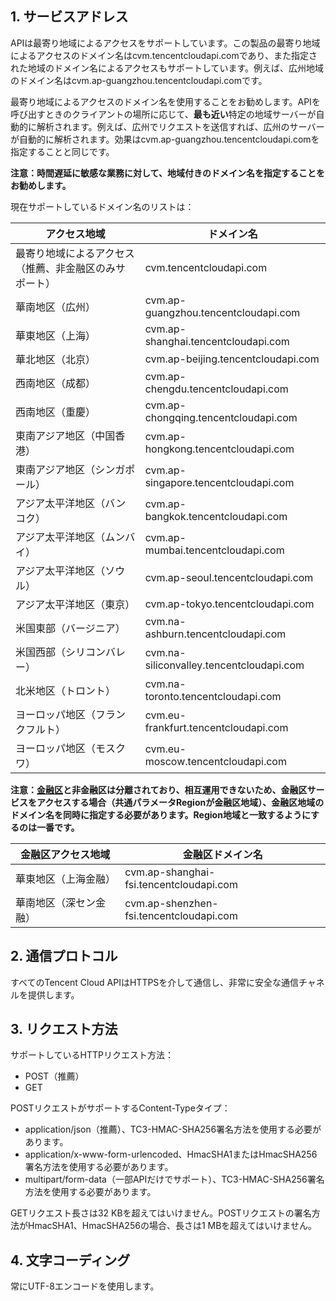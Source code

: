 ## 1. サービスアドレス

APIは最寄り地域によるアクセスをサポートしています。この製品の最寄り地域によるアクセスのドメイン名はcvm.tencentcloudapi.comであり、また指定された地域のドメイン名によるアクセスもサポートしています。例えば、広州地域のドメイン名はcvm.ap-guangzhou.tencentcloudapi.comです。

最寄り地域によるアクセスのドメイン名を使用することをお勧めします。APIを呼び出すときのクライアントの場所に応じて、**最も近い**特定の地域サーバーが自動的に解析されます。例えば、広州でリクエストを送信すれば、広州のサーバーが自動的に解析されます。効果はcvm.ap-guangzhou.tencentcloudapi.comを指定することと同じです。

**注意：時間遅延に敏感な業務に対して、地域付きのドメイン名を指定することをお勧めします。**

現在サポートしているドメイン名のリストは：

| アクセス地域 | ドメイン名 |
|----------|------|
| 最寄り地域によるアクセス（推薦、非金融区のみサポート）| cvm.tencentcloudapi.com|
| 華南地区（広州） | cvm.ap-guangzhou.tencentcloudapi.com|
| 華東地区（上海） | cvm.ap-shanghai.tencentcloudapi.com|
| 華北地区（北京） | cvm.ap-beijing.tencentcloudapi.com|
| 西南地区（成都） | cvm.ap-chengdu.tencentcloudapi.com|
| 西南地区（重慶） | cvm.ap-chongqing.tencentcloudapi.com|
| 東南アジア地区（中国香港） | cvm.ap-hongkong.tencentcloudapi.com |
| 東南アジア地区（シンガポール） | cvm.ap-singapore.tencentcloudapi.com|
| アジア太平洋地区（バンコク） | cvm.ap-bangkok.tencentcloudapi.com |
| アジア太平洋地区（ムンバイ） | cvm.ap-mumbai.tencentcloudapi.com|
| アジア太平洋地区（ソウル） | cvm.ap-seoul.tencentcloudapi.com|
| アジア太平洋地区（東京） | cvm.ap-tokyo.tencentcloudapi.com |
| 米国東部（バージニア） | cvm.na-ashburn.tencentcloudapi.com|
| 米国西部（シリコンバレー） | cvm.na-siliconvalley.tencentcloudapi.com|
| 北米地区（トロント） | cvm.na-toronto.tencentcloudapi.com |
| ヨーロッパ地区（フランクフルト） | cvm.eu-frankfurt.tencentcloudapi.com |
| ヨーロッパ地区（モスクワ） | cvm.eu-moscow.tencentcloudapi.com |

**注意：[金融区](https://cloud.tencent.com/document/product/304/2766)と非金融区は分離されており、相互運用できないため、金融区サービスをアクセスする場合（共通パラメータRegionが金融区地域）、金融区地域のドメイン名を同時に指定する必要があります。Region地域と一致するようにするのは一番です。**

| 金融区アクセス地域 | 金融区ドメイン名 |
|----------|------|
|華東地区（上海金融）| cvm.ap-shanghai-fsi.tencentcloudapi.com|
|華南地区（深セン金融）| cvm.ap-shenzhen-fsi.tencentcloudapi.com|

## 2. 通信プロトコル

すべてのTencent Cloud APIはHTTPSを介して通信し、非常に安全な通信チャネルを提供します。

## 3. リクエスト方法

サポートしているHTTPリクエスト方法：

* POST（推薦）
* GET

POSTリクエストがサポートするContent-Typeタイプ：

* application/json（推薦）、TC3-HMAC-SHA256署名方法を使用する必要があります。
* application/x-www-form-urlencoded、HmacSHA1またはHmacSHA256署名方法を使用する必要があります。
* multipart/form-data（一部APIだけでサポート）、TC3-HMAC-SHA256署名方法を使用する必要があります。

GETリクエスト長さは32 KBを超えてはいけません。POSTリクエストの署名方法がHmacSHA1、HmacSHA256の場合、長さは1 MBを超えてはいけません。

## 4. 文字コーディング

常にUTF-8エンコードを使用します。

